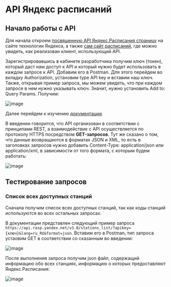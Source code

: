 # API Яндекс расписаний

## Начало работы с API

Для начала откроем [посвященную API Яндекс.Расписания страницу](https://yandex.ru/dev/rasp/raspapi/) на сайте технологии Яндекса, а также [сам сайт расписаний](https://rasp.yandex.ru/), где можно увидеть, как реализован клиент, использующий API.

Зарегистрировавшись в кабинете разработчика получим ключ (токен), который даст нам доступ к API и который нужно будет использовать в каждом запросе к API. Добавим его в Postman. Для этого перейдем во вкладку Authorization, установим type API key и вставим наш ключ. Также, открывая пример запроса, мы можем увидеть, что при каждом запросе в нем нужно указывать ключ. Значит, нужно установить Add to: Query Params. Получим:

![image](https://github.com/KTerminasov/Portfolio/assets/115955325/d7a7caf0-3731-4dce-8709-97071eb19db9)

Далее перейдем к изучению [документации](https://yandex.ru/dev/rasp/doc/ru/).

В введении говорится, что API организован в соответствии с принципами REST, а взаимодействие с API осуществляется по протоколу HTTPS посредством **GET-запросов**. Тут же сказано  о том, что данные возвращаются в форматах JSON и XML, то есть в заголовках запросов нужно добавить Content-Type: application/json или application/xml, в зависимости от того формата, с которым будем работать:

![image](https://github.com/KTerminasov/Portfolio/assets/115955325/cbaf367a-3d0b-49fc-9f1e-763b2534cd55)



## Тестирование запросов 

### Список всех доступных станций

Сначала получим список всех доступных станций, так как коды станций используются во всех остальных запросах.

В документации представлен следующий пример запроса ```https://api.rasp.yandex.net/v3.0/stations_list/?apikey={ключ}&lang=ru_RU&format=json```. Вставим его в Postman, тип запроса устаовим GET в соответствии со сказанным во введении:

![image](https://github.com/KTerminasov/Portfolio/assets/115955325/266b7f60-bfda-4af5-9f90-a678babcd395)

После выполнения запроса получим json файл, содержащий информацию обо всех станциях, информацию о которых предоставляют Яндекс.Расписания:

![image](https://github.com/KTerminasov/Portfolio/assets/115955325/ba6d4039-dec1-434d-a498-27791d3d9551)



